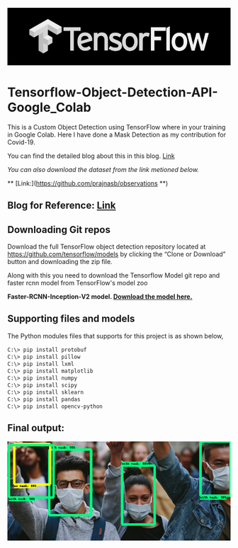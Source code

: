 <p align="center">
  <img src="output/tf.jpg">
</p>

# Tensorflow-Object-Detection-API-Google_Colab

This is a Custom Object Detection using TensorFlow where in your training in Google Colab. Here I have done a Mask Detection as my contribution for Covid-19. 

You can find the detailed blog about this in this blog. [Link](https://medium.com/@narenltk/train-your-own-dataset-for-object-detector-with-tensorflows-object-detector-api-53f74467f6d4)

*You can also download the dataset from the link metioned below.*

** [Link:](https://github.com/prajnasb/observations **)

## Blog for Reference: [Link](https://medium.com/@narenltk/train-your-own-dataset-for-object-detector-with-tensorflows-object-detector-api-53f74467f6d4)

## Downloading Git repos

Download the full TensorFlow object detection repository located at https://github.com/tensorflow/models by clicking the “Clone or Download” button and downloading the zip file.

Along with this you need to download the Tensorflow Model git repo and faster rcnn model from TensorFlow's model zoo

**Faster-RCNN-Inception-V2 model. [Download the model here.](http://download.tensorflow.org/models/object_detection/faster_rcnn_inception_v2_coco_2018_01_28.tar.gz)**

## Supporting files and models

The Python modules files that supports for this project is as shown below,
  
```
C:\> pip install protobuf
C:\> pip install pillow
C:\> pip install lxml
C:\> pip install matplotlib
C:\> pip install numpy
C:\> pip install scipy
C:\> pip install sklearn
C:\> pip install pandas
C:\> pip install opencv-python
```
## Final output:

<p align="center">
  <img src="output/download.jpg">
</p>
